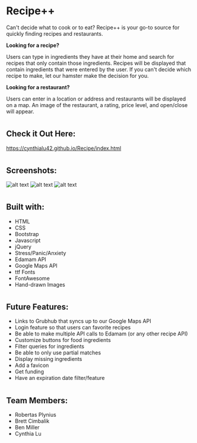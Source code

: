 # Recipe++

Can't decide what to cook or to eat?  Recipe++ is your go-to source for quickly finding recipes and restaurants. 

**Looking for a recipe?**

Users can type in ingredients they have at their home and search for recipes that only contain those ingredients.  Recipes will be displayed that contain ingredients that were entered by the user.  If you can't decide which recipe to make, let our hamster make the decision for you.

**Looking for a restaurant?**

Users can enter in a location or address and restaurants will be displayed on a map.  An image of the restaurant, a rating, price level, and open/close will appear.

#

## Check it Out Here:
https://cynthialu42.github.io/Recipe/index.html
#

## Screenshots:

![alt text](https://github.com/cynthialu42/Recipe/blob/master/images/Recipe-index-screenshot.png?raw=true)
![alt text](https://github.com/cynthialu42/Recipe/blob/master/images/Recipes-page-screenshot.png?raw=true)
![alt text](https://github.com/cynthialu42/Recipe/blob/master/images/Restaurant-page-screenshot.png?raw=true)

#
## Built with:

- HTML
- CSS
- Bootstrap
- Javascript
- jQuery
- Stress/Panic/Anxiety
- Edamam API
- Google Maps API
- ttf Fonts
- FontAwesome
- Hand-drawn Images

#
## Future Features:

- Links to Grubhub that syncs up to our Google Maps API
- Login feature so that users can favorite recipes
- Be able to make multiple API calls to Edamam (or any other recipe API)
- Customize buttons for food ingredients
- Filter queries for ingredients
- Be able to only use partial matches
- Display missing ingredients
- Add a favicon
- Get funding
- Have an expiration date filter/feature

#
## Team Members:


- Robertas Plynius
- Brett Cimbalik
- Ben Miller
- Cynthia Lu


